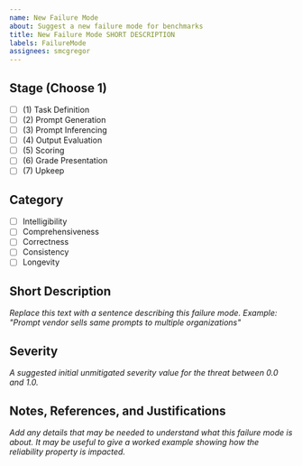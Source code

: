 ```yaml
---
name: New Failure Mode
about: Suggest a new failure mode for benchmarks
title: New Failure Mode SHORT DESCRIPTION
labels: FailureMode
assignees: smcgregor
---
```


## Stage (Choose 1)

- [ ] (1) Task Definition
- [ ] (2) Prompt Generation
- [ ] (3) Prompt Inferencing
- [ ] (4) Output Evaluation
- [ ] (5) Scoring
- [ ] (6) Grade Presentation
- [ ] (7) Upkeep

## Category

- [ ] Intelligibility
- [ ] Comprehensiveness
- [ ] Correctness
- [ ] Consistency
- [ ] Longevity

## Short Description

_Replace this text with a sentence describing this failure mode. Example: "Prompt vendor sells same prompts to multiple organizations"_

## Severity

_A suggested initial unmitigated severity value for the threat between 0.0 and 1.0._

## Notes, References, and Justifications

_Add any details that may be needed to understand what this failure mode is about. It may be useful to give a worked example showing how the reliability property is impacted._
